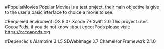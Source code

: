 #PopularMovies
Popular Movies is a test project, their main objective is give to the user a basic interface to choice a movie to see.

#Requiered enviroment
iOS 8.0+
Xcode 7+
Swift 2.0
This proyect uses CocoaPods, if you do not know about cocoaPods please visit:
https://cocoapods.org

#Dependecis
Alamofire 3.1.5
SDWebImage 3.7
ChameleonFramework 2.1.0

